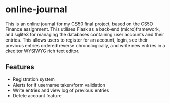 # online-journal

This is an online journal for my CS50 final project, based on the CS50 Finance assignment. This utilises Flask as a back-end (micro)framework, and sqlite3 for managing the databases containing user accounts and their entries. This allows users to register for an account, login, see their previous entries ordered reverse chronologically, and write new entries in a ckeditor WYSIWYG rich text editor.

## Features
- Registration system
- Alerts for if username taken/form validation
- Write entries and view log of previous entries
- Delete account feature
